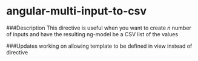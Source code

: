 angular-multi-input-to-csv
==========================

###Description
This directive is useful when you want to create *n* number of inputs and have the resulting ng-model be a CSV list of the values

###Updates
working on allowing template to be defined in view instead of directive
